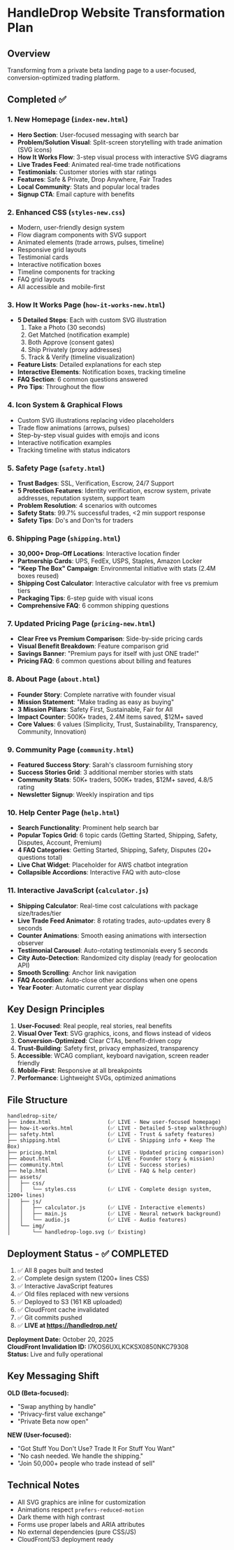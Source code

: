 # HandleDrop Website Transformation Plan

## Overview
Transforming from a private beta landing page to a user-focused, conversion-optimized trading platform.

## Completed ✅

### 1. New Homepage (`index-new.html`)
- **Hero Section**: User-focused messaging with search bar
- **Problem/Solution Visual**: Split-screen storytelling with trade animation (SVG icons)
- **How It Works Flow**: 3-step visual process with interactive SVG diagrams
- **Live Trades Feed**: Animated real-time trade notifications
- **Testimonials**: Customer stories with star ratings
- **Features**: Safe & Private, Drop Anywhere, Fair Trades
- **Local Community**: Stats and popular local trades
- **Signup CTA**: Email capture with benefits

### 2. Enhanced CSS (`styles-new.css`)
- Modern, user-friendly design system
- Flow diagram components with SVG support
- Animated elements (trade arrows, pulses, timeline)
- Responsive grid layouts
- Testimonial cards
- Interactive notification boxes
- Timeline components for tracking
- FAQ grid layouts
- All accessible and mobile-first

### 3. How It Works Page (`how-it-works-new.html`)
- **5 Detailed Steps**: Each with custom SVG illustration
  1. Take a Photo (30 seconds)
  2. Get Matched (notification example)
  3. Both Approve (consent gates)
  4. Ship Privately (proxy addresses)
  5. Track & Verify (timeline visualization)
- **Feature Lists**: Detailed explanations for each step
- **Interactive Elements**: Notification boxes, tracking timeline
- **FAQ Section**: 6 common questions answered
- **Pro Tips**: Throughout the flow

### 4. Icon System & Graphical Flows
- Custom SVG illustrations replacing video placeholders
- Trade flow animations (arrows, pulses)
- Step-by-step visual guides with emojis and icons
- Interactive notification examples
- Tracking timeline with status indicators

### 5. Safety Page (`safety.html`)
- **Trust Badges**: SSL, Verification, Escrow, 24/7 Support
- **5 Protection Features**: Identity verification, escrow system, private addresses, reputation system, support team
- **Problem Resolution**: 4 scenarios with outcomes
- **Safety Stats**: 99.7% successful trades, <2 min support response
- **Safety Tips**: Do's and Don'ts for traders

### 6. Shipping Page (`shipping.html`)
- **30,000+ Drop-Off Locations**: Interactive location finder
- **Partnership Cards**: UPS, FedEx, USPS, Staples, Amazon Locker
- **"Keep The Box" Campaign**: Environmental initiative with stats (2.4M boxes reused)
- **Shipping Cost Calculator**: Interactive calculator with free vs premium tiers
- **Packaging Tips**: 6-step guide with visual icons
- **Comprehensive FAQ**: 6 common shipping questions

### 7. Updated Pricing Page (`pricing-new.html`)
- **Clear Free vs Premium Comparison**: Side-by-side pricing cards
- **Visual Benefit Breakdown**: Feature comparison grid
- **Savings Banner**: "Premium pays for itself with just ONE trade!"
- **Pricing FAQ**: 6 common questions about billing and features

### 8. About Page (`about.html`)
- **Founder Story**: Complete narrative with founder visual
- **Mission Statement**: "Make trading as easy as buying"
- **3 Mission Pillars**: Safety First, Sustainable, Fair for All
- **Impact Counter**: 500K+ trades, 2.4M items saved, $12M+ saved
- **Core Values**: 6 values (Simplicity, Trust, Sustainability, Transparency, Community, Innovation)

### 9. Community Page (`community.html`)
- **Featured Success Story**: Sarah's classroom furnishing story
- **Success Stories Grid**: 3 additional member stories with stats
- **Community Stats**: 50K+ traders, 500K+ trades, $12M+ saved, 4.8/5 rating
- **Newsletter Signup**: Weekly inspiration and tips

### 10. Help Center Page (`help.html`)
- **Search Functionality**: Prominent help search bar
- **Popular Topics Grid**: 6 topic cards (Getting Started, Shipping, Safety, Disputes, Account, Premium)
- **4 FAQ Categories**: Getting Started, Shipping, Safety, Disputes (20+ questions total)
- **Live Chat Widget**: Placeholder for AWS chatbot integration
- **Collapsible Accordions**: Interactive FAQ with auto-close

### 11. Interactive JavaScript (`calculator.js`)
- **Shipping Calculator**: Real-time cost calculations with package size/trades/tier
- **Live Trade Feed Animator**: 8 rotating trades, auto-updates every 8 seconds
- **Counter Animations**: Smooth easing animations with intersection observer
- **Testimonial Carousel**: Auto-rotating testimonials every 5 seconds
- **City Auto-Detection**: Randomized city display (ready for geolocation API)
- **Smooth Scrolling**: Anchor link navigation
- **FAQ Accordion**: Auto-close other accordions when one opens
- **Year Footer**: Automatic current year display

## Key Design Principles

1. **User-Focused**: Real people, real stories, real benefits
2. **Visual Over Text**: SVG graphics, icons, and flows instead of videos
3. **Conversion-Optimized**: Clear CTAs, benefit-driven copy
4. **Trust-Building**: Safety first, privacy emphasized, transparency
5. **Accessible**: WCAG compliant, keyboard navigation, screen reader friendly
6. **Mobile-First**: Responsive at all breakpoints
7. **Performance**: Lightweight SVGs, optimized animations

## File Structure

```
handledrop-site/
├── index.html                  (✅ LIVE - New user-focused homepage)
├── how-it-works.html           (✅ LIVE - Detailed 5-step walkthrough)
├── safety.html                 (✅ LIVE - Trust & safety features)
├── shipping.html               (✅ LIVE - Shipping info + Keep The Box)
├── pricing.html                (✅ LIVE - Updated pricing comparison)
├── about.html                  (✅ LIVE - Founder story & mission)
├── community.html              (✅ LIVE - Success stories)
├── help.html                   (✅ LIVE - FAQ & help center)
├── assets/
│   ├── css/
│   │   └── styles.css          (✅ LIVE - Complete design system, 1200+ lines)
│   ├── js/
│   │   ├── calculator.js       (✅ LIVE - Interactive elements)
│   │   ├── main.js             (✅ LIVE - Neural network background)
│   │   └── audio.js            (✅ LIVE - Audio features)
│   └── img/
│       └── handledrop-logo.svg (✅ Existing)
```

## Deployment Status - ✅ COMPLETED

1. ✅ All 8 pages built and tested
2. ✅ Complete design system (1200+ lines CSS)
3. ✅ Interactive JavaScript features
4. ✅ Old files replaced with new versions
5. ✅ Deployed to S3 (161 KB uploaded)
6. ✅ CloudFront cache invalidated
7. ✅ Git commits pushed
8. ✅ **LIVE at https://handledrop.net/**

**Deployment Date:** October 20, 2025  
**CloudFront Invalidation ID:** I7KOS6UXLKCKSX0850NKC79308  
**Status:** Live and fully operational

## Key Messaging Shift

**OLD (Beta-focused):**
- "Swap anything by handle"
- "Privacy-first value exchange"
- "Private Beta now open"

**NEW (User-focused):**
- "Got Stuff You Don't Use? Trade It For Stuff You Want"
- "No cash needed. We handle the shipping."
- "Join 50,000+ people who trade instead of sell"

## Technical Notes

- All SVG graphics are inline for customization
- Animations respect `prefers-reduced-motion`
- Dark theme with high contrast
- Forms use proper labels and ARIA attributes
- No external dependencies (pure CSS/JS)
- CloudFront/S3 deployment ready

